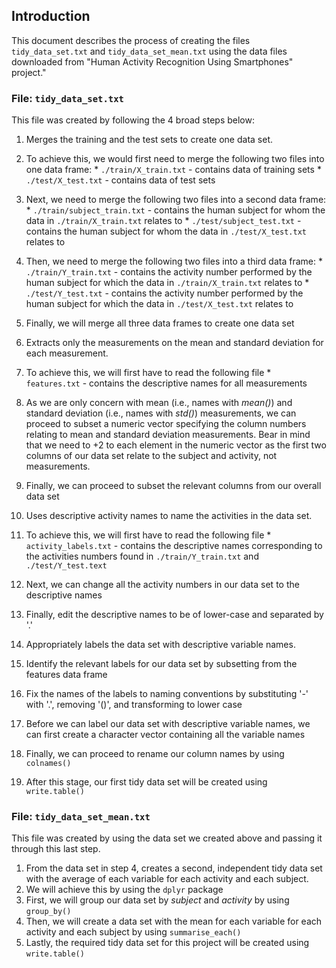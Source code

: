 ## Introduction
This document describes the process of creating the files `tidy_data_set.txt` and `tidy_data_set_mean.txt` using the data files downloaded from "Human Activity Recognition Using Smartphones" project."

### File: `tidy_data_set.txt`
This file was created by following the 4 broad steps below:

1. Merges the training and the test sets to create one data set.
  1. To achieve this, we would first need to merge the following two files into one data frame:
    * `./train/X_train.txt` - contains data of training sets
    * `./test/X_test.txt` - contains data of test sets
  2. Next, we need to merge the following two files into a second data frame:
    * `./train/subject_train.txt` - contains the human subject for whom the data in `./train/X_train.txt` relates to
    * `./test/subject_test.txt` - contains the human subject for whom the data in `./test/X_test.txt` relates to
  3. Then, we need to merge the following two files into a third data frame:
    * `./train/Y_train.txt` - contains the activity number performed by the human subject for which the data in `./train/X_train.txt` relates to
    * `./test/Y_test.txt` - contains the activity number performed by the human subject for which the data in `./test/X_test.txt` relates to
  4. Finally, we will merge all three data frames to create one data set
    
2. Extracts only the measurements on the mean and standard deviation for each 
measurement.
  1. To achieve this, we will first have to read the following file
    * `features.txt` - contains the descriptive names for all measurements
  2. As we are only concern with mean (i.e., names with *mean()*) and standard deviation (i.e., names with *std()*) measurements, we can proceed to subset a numeric vector specifying the column numbers relating to mean and standard deviation measurements. Bear in mind that we need to +2 to each element in the numeric vector as the first two columns of our data set relate to the subject and activity, not measurements.
  3. Finally, we can proceed to subset the relevant columns from our overall data set
          
3. Uses descriptive activity names to name the activities in the data set.
  1. To achieve this, we will first have to read the following file
    * `activity_labels.txt` - contains the descriptive names corresponding to the activities numbers found in `./train/Y_train.txt` and `./test/Y_test.text`
  2. Next, we can change all the activity numbers in our data set to the descriptive names
  3. Finally, edit the descriptive names to be of lower-case and separated by '.'

4. Appropriately labels the data set with descriptive variable names.
  1. Identify the relevant labels for our data set by subsetting from the features data frame
  2. Fix the names of the labels to naming conventions by substituting '-' with '.', removing '()', and transforming to lower case
  3. Before we can label our data set with descriptive variable names, we can first create a character vector containing all the variable names
  4. Finally, we can proceed to rename our column names by using `colnames()`
  5. After this stage, our first tidy data set will be created using `write.table()`

### File: `tidy_data_set_mean.txt`
This file was created by using the data set we created above and passing it through this last step.

1. From the data set in step 4, creates a second, independent tidy data set with 
the average of each variable for each activity and each subject.
  1. We will achieve this by using the `dplyr` package
  2. First, we will group our data set by *subject* and *activity* by using `group_by()`
  3. Then, we will create a data set with the mean for each variable for each activity and each subject by using `summarise_each()`
  4. Lastly, the required tidy data set for this project will be created using `write.table()`
